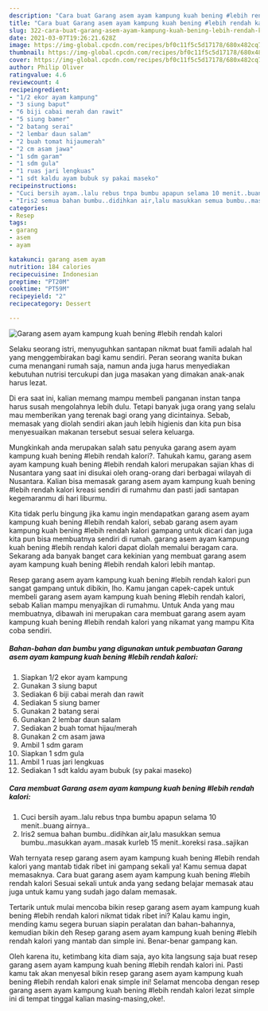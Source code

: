 ```yaml
---
description: "Cara buat Garang asem ayam kampung kuah bening #lebih rendah kalori yang nikmat dan Mudah Dibuat"
title: "Cara buat Garang asem ayam kampung kuah bening #lebih rendah kalori yang nikmat dan Mudah Dibuat"
slug: 322-cara-buat-garang-asem-ayam-kampung-kuah-bening-lebih-rendah-kalori-yang-nikmat-dan-mudah-dibuat
date: 2021-03-07T19:26:21.628Z
image: https://img-global.cpcdn.com/recipes/bf0c11f5c5d17178/680x482cq70/garang-asem-ayam-kampung-kuah-bening-lebih-rendah-kalori-foto-resep-utama.jpg
thumbnail: https://img-global.cpcdn.com/recipes/bf0c11f5c5d17178/680x482cq70/garang-asem-ayam-kampung-kuah-bening-lebih-rendah-kalori-foto-resep-utama.jpg
cover: https://img-global.cpcdn.com/recipes/bf0c11f5c5d17178/680x482cq70/garang-asem-ayam-kampung-kuah-bening-lebih-rendah-kalori-foto-resep-utama.jpg
author: Philip Oliver
ratingvalue: 4.6
reviewcount: 4
recipeingredient:
- "1/2 ekor ayam kampung"
- "3 siung baput"
- "6 biji cabai merah dan rawit"
- "5 siung bamer"
- "2 batang serai"
- "2 lembar daun salam"
- "2 buah tomat hijaumerah"
- "2 cm asam jawa"
- "1 sdm garam"
- "1 sdm gula"
- "1 ruas jari lengkuas"
- "1 sdt kaldu ayam bubuk sy pakai maseko"
recipeinstructions:
- "Cuci bersih ayam..lalu rebus tnpa bumbu apapun selama 10 menit..buang airnya.."
- "Iris2 semua bahan bumbu..didihkan air,lalu masukkan semua bumbu..masukkan ayam..masak kurleb 15 menit..koreksi rasa..sajikan"
categories:
- Resep
tags:
- garang
- asem
- ayam

katakunci: garang asem ayam 
nutrition: 184 calories
recipecuisine: Indonesian
preptime: "PT20M"
cooktime: "PT59M"
recipeyield: "2"
recipecategory: Dessert

---
```



![Garang asem ayam kampung kuah bening #lebih rendah kalori](https://img-global.cpcdn.com/recipes/bf0c11f5c5d17178/680x482cq70/garang-asem-ayam-kampung-kuah-bening-lebih-rendah-kalori-foto-resep-utama.jpg)

Selaku seorang istri, menyuguhkan santapan nikmat buat famili adalah hal yang menggembirakan bagi kamu sendiri. Peran seorang  wanita bukan cuma menangani rumah saja, namun anda juga harus menyediakan kebutuhan nutrisi tercukupi dan juga masakan yang dimakan anak-anak harus lezat.

Di era  saat ini, kalian memang mampu membeli panganan instan tanpa harus susah mengolahnya lebih dulu. Tetapi banyak juga orang yang selalu mau memberikan yang terenak bagi orang yang dicintainya. Sebab, memasak yang diolah sendiri akan jauh lebih higienis dan kita pun bisa menyesuaikan makanan tersebut sesuai selera keluarga. 



Mungkinkah anda merupakan salah satu penyuka garang asem ayam kampung kuah bening #lebih rendah kalori?. Tahukah kamu, garang asem ayam kampung kuah bening #lebih rendah kalori merupakan sajian khas di Nusantara yang saat ini disukai oleh orang-orang dari berbagai wilayah di Nusantara. Kalian bisa memasak garang asem ayam kampung kuah bening #lebih rendah kalori kreasi sendiri di rumahmu dan pasti jadi santapan kegemaranmu di hari liburmu.

Kita tidak perlu bingung jika kamu ingin mendapatkan garang asem ayam kampung kuah bening #lebih rendah kalori, sebab garang asem ayam kampung kuah bening #lebih rendah kalori gampang untuk dicari dan juga kita pun bisa membuatnya sendiri di rumah. garang asem ayam kampung kuah bening #lebih rendah kalori dapat diolah memalui beragam cara. Sekarang ada banyak banget cara kekinian yang membuat garang asem ayam kampung kuah bening #lebih rendah kalori lebih mantap.

Resep garang asem ayam kampung kuah bening #lebih rendah kalori pun sangat gampang untuk dibikin, lho. Kamu jangan capek-capek untuk membeli garang asem ayam kampung kuah bening #lebih rendah kalori, sebab Kalian mampu menyajikan di rumahmu. Untuk Anda yang mau membuatnya, dibawah ini merupakan cara membuat garang asem ayam kampung kuah bening #lebih rendah kalori yang nikamat yang mampu Kita coba sendiri.

<!--inarticleads1-->

##### Bahan-bahan dan bumbu yang digunakan untuk pembuatan Garang asem ayam kampung kuah bening #lebih rendah kalori:

1. Siapkan 1/2 ekor ayam kampung
1. Gunakan 3 siung baput
1. Sediakan 6 biji cabai merah dan rawit
1. Sediakan 5 siung bamer
1. Gunakan 2 batang serai
1. Gunakan 2 lembar daun salam
1. Sediakan 2 buah tomat hijau/merah
1. Gunakan 2 cm asam jawa
1. Ambil 1 sdm garam
1. Siapkan 1 sdm gula
1. Ambil 1 ruas jari lengkuas
1. Sediakan 1 sdt kaldu ayam bubuk (sy pakai maseko)




<!--inarticleads2-->

##### Cara membuat Garang asem ayam kampung kuah bening #lebih rendah kalori:

1. Cuci bersih ayam..lalu rebus tnpa bumbu apapun selama 10 menit..buang airnya..
1. Iris2 semua bahan bumbu..didihkan air,lalu masukkan semua bumbu..masukkan ayam..masak kurleb 15 menit..koreksi rasa..sajikan




Wah ternyata resep garang asem ayam kampung kuah bening #lebih rendah kalori yang mantab tidak ribet ini gampang sekali ya! Kamu semua dapat memasaknya. Cara buat garang asem ayam kampung kuah bening #lebih rendah kalori Sesuai sekali untuk anda yang sedang belajar memasak atau juga untuk kamu yang sudah jago dalam memasak.

Tertarik untuk mulai mencoba bikin resep garang asem ayam kampung kuah bening #lebih rendah kalori nikmat tidak ribet ini? Kalau kamu ingin, mending kamu segera buruan siapin peralatan dan bahan-bahannya, kemudian bikin deh Resep garang asem ayam kampung kuah bening #lebih rendah kalori yang mantab dan simple ini. Benar-benar gampang kan. 

Oleh karena itu, ketimbang kita diam saja, ayo kita langsung saja buat resep garang asem ayam kampung kuah bening #lebih rendah kalori ini. Pasti kamu tak akan menyesal bikin resep garang asem ayam kampung kuah bening #lebih rendah kalori enak simple ini! Selamat mencoba dengan resep garang asem ayam kampung kuah bening #lebih rendah kalori lezat simple ini di tempat tinggal kalian masing-masing,oke!.

